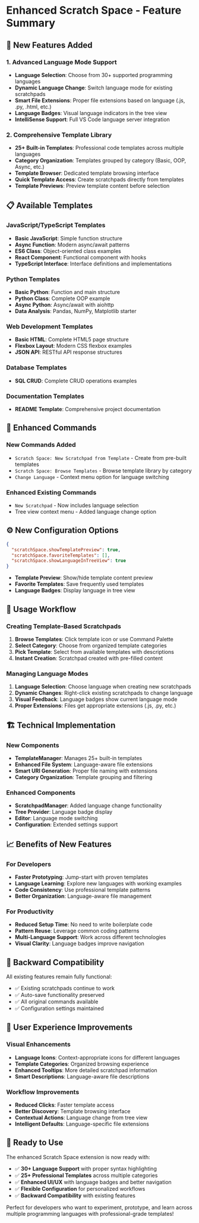 # Enhanced Scratch Space - Feature Summary

## 🎉 New Features Added

### 1. **Advanced Language Mode Support**
- **Language Selection**: Choose from 30+ supported programming languages
- **Dynamic Language Change**: Switch language mode for existing scratchpads
- **Smart File Extensions**: Proper file extensions based on language (.js, .py, .html, etc.)
- **Language Badges**: Visual language indicators in the tree view
- **IntelliSense Support**: Full VS Code language server integration

### 2. **Comprehensive Template Library**
- **25+ Built-in Templates**: Professional code templates across multiple languages
- **Category Organization**: Templates grouped by category (Basic, OOP, Async, etc.)
- **Template Browser**: Dedicated template browsing interface
- **Quick Template Access**: Create scratchpads directly from templates
- **Template Previews**: Preview template content before selection

## 📋 Available Templates

### JavaScript/TypeScript Templates
- **Basic JavaScript**: Simple function structure
- **Async Function**: Modern async/await patterns
- **ES6 Class**: Object-oriented class examples
- **React Component**: Functional component with hooks
- **TypeScript Interface**: Interface definitions and implementations

### Python Templates
- **Basic Python**: Function and main structure
- **Python Class**: Complete OOP example
- **Async Python**: Async/await with aiohttp
- **Data Analysis**: Pandas, NumPy, Matplotlib starter

### Web Development Templates
- **Basic HTML**: Complete HTML5 page structure
- **Flexbox Layout**: Modern CSS flexbox examples
- **JSON API**: RESTful API response structures

### Database Templates
- **SQL CRUD**: Complete CRUD operations examples

### Documentation Templates
- **README Template**: Comprehensive project documentation

## 🔧 Enhanced Commands

### New Commands Added
- `Scratch Space: New Scratchpad from Template` - Create from pre-built templates
- `Scratch Space: Browse Templates` - Browse template library by category
- `Change Language` - Context menu option for language switching

### Enhanced Existing Commands
- `New Scratchpad` - Now includes language selection
- Tree view context menu - Added language change option

## ⚙️ New Configuration Options

```json
{
  "scratchSpace.showTemplatePreview": true,
  "scratchSpace.favoriteTemplates": [],
  "scratchSpace.showLanguageInTreeView": true
}
```

- **Template Preview**: Show/hide template content preview
- **Favorite Templates**: Save frequently used templates
- **Language Badges**: Display language in tree view

## 🎯 Usage Workflow

### Creating Template-Based Scratchpads
1. **Browse Templates**: Click template icon or use Command Palette
2. **Select Category**: Choose from organized template categories
3. **Pick Template**: Select from available templates with descriptions
4. **Instant Creation**: Scratchpad created with pre-filled content

### Managing Language Modes
1. **Language Selection**: Choose language when creating new scratchpads
2. **Dynamic Changes**: Right-click existing scratchpads to change language
3. **Visual Feedback**: Language badges show current language mode
4. **Proper Extensions**: Files get appropriate extensions (.js, .py, etc.)

## 🏗️ Technical Implementation

### New Components
- **TemplateManager**: Manages 25+ built-in templates
- **Enhanced File System**: Language-aware file extensions
- **Smart URI Generation**: Proper file naming with extensions
- **Category Organization**: Template grouping and filtering

### Enhanced Components
- **ScratchpadManager**: Added language change functionality
- **Tree Provider**: Language badge display
- **Editor**: Language mode switching
- **Configuration**: Extended settings support

## 📈 Benefits of New Features

### For Developers
- **Faster Prototyping**: Jump-start with proven templates
- **Language Learning**: Explore new languages with working examples
- **Code Consistency**: Use professional template patterns
- **Better Organization**: Language-aware file management

### For Productivity
- **Reduced Setup Time**: No need to write boilerplate code
- **Pattern Reuse**: Leverage common coding patterns
- **Multi-Language Support**: Work across different technologies
- **Visual Clarity**: Language badges improve navigation

## 🔄 Backward Compatibility

All existing features remain fully functional:
- ✅ Existing scratchpads continue to work
- ✅ Auto-save functionality preserved
- ✅ All original commands available
- ✅ Configuration settings maintained

## 🎨 User Experience Improvements

### Visual Enhancements
- **Language Icons**: Context-appropriate icons for different languages
- **Template Categories**: Organized browsing experience
- **Enhanced Tooltips**: More detailed scratchpad information
- **Smart Descriptions**: Language-aware file descriptions

### Workflow Improvements
- **Reduced Clicks**: Faster template access
- **Better Discovery**: Template browsing interface
- **Contextual Actions**: Language change from tree view
- **Intelligent Defaults**: Language-specific file extensions

## 🚀 Ready to Use

The enhanced Scratch Space extension is now ready with:
- ✅ **30+ Language Support** with proper syntax highlighting
- ✅ **25+ Professional Templates** across multiple categories
- ✅ **Enhanced UI/UX** with language badges and better navigation
- ✅ **Flexible Configuration** for personalized workflows
- ✅ **Backward Compatibility** with existing features

Perfect for developers who want to experiment, prototype, and learn across multiple programming languages with professional-grade templates!
